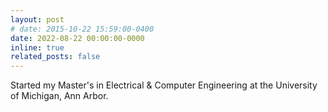 ```yaml
---
layout: post
# date: 2015-10-22 15:59:00-0400
date: 2022-08-22 00:00:00-0000
inline: true
related_posts: false
---
```


Started my Master's in Electrical & Computer Engineering at the University of Michigan, Ann Arbor.
